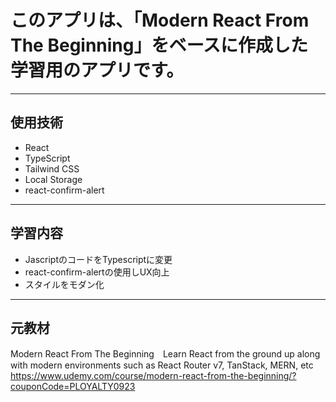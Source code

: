 # このアプリは、「Modern React From The Beginning」をベースに作成した学習用のアプリです。

---

## 使用技術

- React
- TypeScript
- Tailwind CSS 
- Local Storage
- react-confirm-alert

---
  
## 学習内容

- JascriptのコードをTypescriptに変更
- react-confirm-alertの使用しUX向上
- スタイルをモダン化

---

## 元教材

Modern React From The Beginning　Learn React from the ground up along with modern environments such as React Router v7, TanStack, MERN, etc
https://www.udemy.com/course/modern-react-from-the-beginning/?couponCode=PLOYALTY0923
